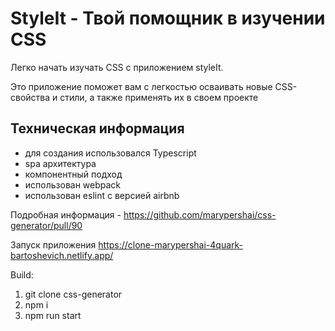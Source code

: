 # StyleIt - Твой помощник в изучении CSS
Легко начать изучать CSS c приложением styleIt.

Это приложение поможет вам с легкостью осваивать новые CSS-свойства и стили, а также применять их в своем проекте

## Техническая информация
- для создания использовался Typescript
- spa архитектура
- компонентный подход
- использован webpack
- использован eslint c версией airbnb

Подробная информация - https://github.com/marypershai/css-generator/pull/90


Запуск приложения https://clone-marypershai-4quark-bartoshevich.netlify.app/

Build:
1. git clone css-generator
2. npm i
3. npm run start
